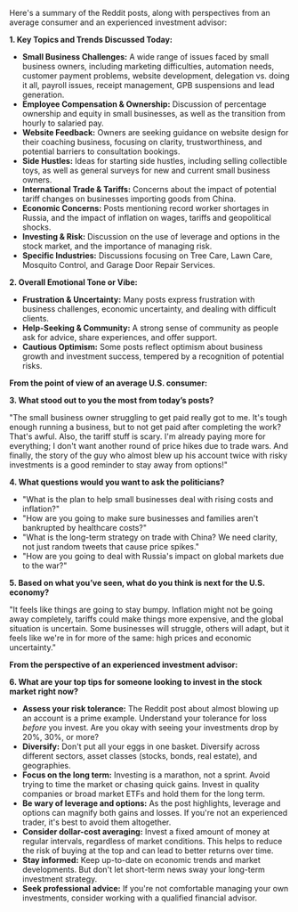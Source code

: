 Here's a summary of the Reddit posts, along with perspectives from an average consumer and an experienced investment advisor:

**1. Key Topics and Trends Discussed Today:**

*   **Small Business Challenges:** A wide range of issues faced by small business owners, including marketing difficulties, automation needs, customer payment problems, website development, delegation vs. doing it all, payroll issues, receipt management, GPB suspensions and lead generation.
*   **Employee Compensation & Ownership:** Discussion of percentage ownership and equity in small businesses, as well as the transition from hourly to salaried pay.
*   **Website Feedback:** Owners are seeking guidance on website design for their coaching business, focusing on clarity, trustworthiness, and potential barriers to consultation bookings.
*   **Side Hustles:** Ideas for starting side hustles, including selling collectible toys, as well as general surveys for new and current small business owners.
*   **International Trade & Tariffs:** Concerns about the impact of potential tariff changes on businesses importing goods from China.
*   **Economic Concerns:** Posts mentioning record worker shortages in Russia, and the impact of inflation on wages, tariffs and geopolitical shocks.
*   **Investing & Risk:** Discussion on the use of leverage and options in the stock market, and the importance of managing risk.
*   **Specific Industries:** Discussions focusing on Tree Care, Lawn Care, Mosquito Control, and Garage Door Repair Services.

**2. Overall Emotional Tone or Vibe:**

*   **Frustration & Uncertainty:** Many posts express frustration with business challenges, economic uncertainty, and dealing with difficult clients.
*   **Help-Seeking & Community:** A strong sense of community as people ask for advice, share experiences, and offer support.
*   **Cautious Optimism:** Some posts reflect optimism about business growth and investment success, tempered by a recognition of potential risks.

**From the point of view of an average U.S. consumer:**

**3. What stood out to you the most from today’s posts?**

"The small business owner struggling to get paid really got to me. It's tough enough running a business, but to not get paid after completing the work? That's awful. Also, the tariff stuff is scary. I'm already paying more for everything; I don't want another round of price hikes due to trade wars. And finally, the story of the guy who almost blew up his account twice with risky investments is a good reminder to stay away from options!"

**4. What questions would you want to ask the politicians?**

*   "What is the plan to help small businesses deal with rising costs and inflation?"
*   "How are you going to make sure businesses and families aren't bankrupted by healthcare costs?"
*   "What is the long-term strategy on trade with China? We need clarity, not just random tweets that cause price spikes."
*   "How are you going to deal with Russia's impact on global markets due to the war?"

**5. Based on what you’ve seen, what do you think is next for the U.S. economy?**

"It feels like things are going to stay bumpy. Inflation might not be going away completely, tariffs could make things more expensive, and the global situation is uncertain. Some businesses will struggle, others will adapt, but it feels like we're in for more of the same: high prices and economic uncertainty."

**From the perspective of an experienced investment advisor:**

**6. What are your top tips for someone looking to invest in the stock market right now?**

*   **Assess your risk tolerance:** The Reddit post about almost blowing up an account is a prime example. Understand your tolerance for loss *before* you invest. Are you okay with seeing your investments drop by 20%, 30%, or more?
*   **Diversify:** Don't put all your eggs in one basket. Diversify across different sectors, asset classes (stocks, bonds, real estate), and geographies.
*   **Focus on the long term:** Investing is a marathon, not a sprint. Avoid trying to time the market or chasing quick gains. Invest in quality companies or broad market ETFs and hold them for the long term.
*   **Be wary of leverage and options:** As the post highlights, leverage and options can magnify both gains and losses. If you're not an experienced trader, it's best to avoid them altogether.
*   **Consider dollar-cost averaging:** Invest a fixed amount of money at regular intervals, regardless of market conditions. This helps to reduce the risk of buying at the top and can lead to better returns over time.
*   **Stay informed:** Keep up-to-date on economic trends and market developments. But don't let short-term news sway your long-term investment strategy.
*   **Seek professional advice:** If you're not comfortable managing your own investments, consider working with a qualified financial advisor.

